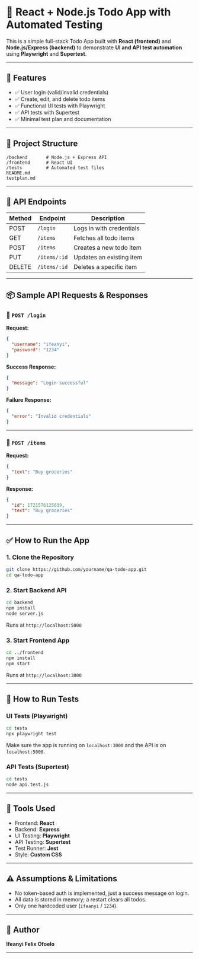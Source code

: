 
# 📝 React + Node.js Todo App with Automated Testing

This is a simple full-stack Todo App built with **React (frontend)** and **Node.js/Express (backend)** to demonstrate **UI and API test automation** using **Playwright** and **Supertest**.

---

## 🚀 Features

- ✅ User login (valid/invalid credentials)
- ✅ Create, edit, and delete todo items
- ✅ Functional UI tests with Playwright
- ✅ API tests with Supertest
- ✅ Minimal test plan and documentation

---

## 📁 Project Structure

```
/backend       # Node.js + Express API
/frontend      # React UI
/tests         # Automated test files
README.md
testplan.md
```

---

## 📡 API Endpoints

| Method | Endpoint        | Description               |
|--------|------------------|---------------------------|
| POST   | `/login`         | Logs in with credentials  |
| GET    | `/items`         | Fetches all todo items    |
| POST   | `/items`         | Creates a new todo item   |
| PUT    | `/items/:id`     | Updates an existing item  |
| DELETE | `/items/:id`     | Deletes a specific item   |

---

## 📦 Sample API Requests & Responses

### 🔐 `POST /login`

**Request:**
```json
{
  "username": "ifeanyi",
  "password": "1234"
}
```

**Success Response:**
```json
{
  "message": "Login successful"
}
```

**Failure Response:**
```json
{
  "error": "Invalid credentials"
}
```

---

### 🧾 `POST /items`

**Request:**
```json
{
  "text": "Buy groceries"
}
```

**Response:**
```json
{
  "id": 1721576125639,
  "text": "Buy groceries"
}
```

---

## ✅ How to Run the App

### 1. Clone the Repository

```bash
git clone https://github.com/yourname/qa-todo-app.git
cd qa-todo-app
```

### 2. Start Backend API

```bash
cd backend
npm install
node server.js
```

Runs at `http://localhost:5000`

### 3. Start Frontend App

```bash
cd ../frontend
npm install
npm start
```

Runs at `http://localhost:3000`

---

## 🧪 How to Run Tests

### UI Tests (Playwright)

```bash
cd tests
npx playwright test
```

Make sure the app is running on `localhost:3000` and the API is on `localhost:5000`.

### API Tests (Supertest)

```bash
cd tests
node api.test.js
```

---

## 🧰 Tools Used

- Frontend: **React**
- Backend: **Express**
- UI Testing: **Playwright**
- API Testing: **Supertest**
- Test Runner: **Jest**
- Style: **Custom CSS**

---

## ⚠️ Assumptions & Limitations

- No token-based auth is implemented, just a success message on login.
- All data is stored in memory; a restart clears all todos.
- Only one hardcoded user (`ifeanyi` / `1234`).

---

## 📎 Author

**Ifeanyi Felix Ofoelo**  


---
